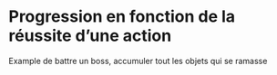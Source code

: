 # Progression en fonction de la réussite d’une action

Example de battre un boss, accumuler tout les objets qui se ramasse
